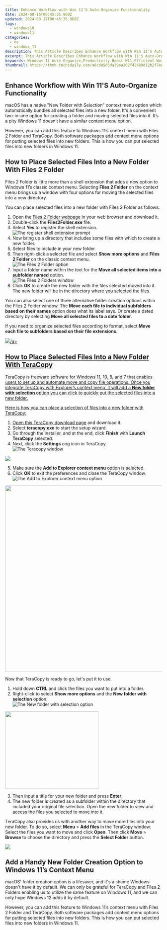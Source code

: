 ```yaml
---
title: Enhance Workflow with Win 11'S Auto-Organize Functionality
date: 2024-08-16T00:45:35.960Z
updated: 2024-08-17T00:45:35.960Z
tags:
  - windows10
  - windows11
categories:
  - os
  - windows 11
description: This Article Describes Enhance Workflow with Win 11'S Auto-Organize Functionality
excerpt: This Article Describes Enhance Workflow with Win 11'S Auto-Organize Functionality
keywords: Windows 11 Auto Organize,Productivity Boost W11,Efficient Workflow W11,File Management W11,Enhanced Workplace Efficiency,Automated Data Arrangement,Systematic Task Sorting Win11
thumbnail: https://thmb.techidaily.com/a6cda5d3da29aa302f42489d12b2f7ee98a977d6c686fb1e190a7cb786bdcbab.jpg
---
```


## Enhance Workflow with Win 11'S Auto-Organize Functionality

 macOS has a native "New Folder with Selection" context menu option which automatically bundles all selected files into a new folder. It's a convenient two-in-one option for creating a folder and moving selected files into it. It’s a pity Windows 11 doesn’t have a similar context menu option.

 However, you can add this feature to Windows 11’s context menu with Files 2 Folder and TeraCopy. Both software packages add context menu options for putting selected files into new folders. This is how you can put selected files into new folders in Windows 11\.

## How to Place Selected Files Into a New Folder With Files 2 Folder

 Files 2 Folder is little more than a shell extension that adds a new option to Windows 11’s classic context menu. Selecting **Files 2 Folder** on the context menu brings up a window with four options for moving the selected files into a new directory.

 You can place selected files into a new folder with Files 2 Folder as follows:

1. Open the [Files 2 Folder webpage](https://www.dcmembers.com/skwire/download/files-2-folder/) in your web browser and download it.
2. Double-click the **Files2Folder.exe** file.
3. Select **Yes** to register the shell extension.  
![The register shell extension prompt](https://static1.makeuseofimages.com/wordpress/wp-content/uploads/2023/07/register-shell-extension-prompt.jpg)
4. Now bring up a directory that includes some files with which to create a new folder.
5. Select files to include in your new folder.
6. Then right-click a selected file and select **Show more options** and **Files 2 Folder** on the classic context menu.  
![The Files 2 Folder option](https://static1.makeuseofimages.com/wordpress/wp-content/uploads/2023/07/files-2-folder-option.jpg)
7. Input a folder name within the text for the **Move all selected items into a subfolder named** option.  
![The Files 2 Folders window](https://static1.makeuseofimages.com/wordpress/wp-content/uploads/2023/07/files2folder-window.jpg)
8. Click **OK** to create the new folder with the files selected moved into it. The new folder will be in the directory where you selected the files.

 You can also select one of three alternative folder creation options within the Files 2 Folder window. The **Move each file to individual subfolders based on their names** option does what its label says. Or create a dated directory by selecting **Move all selected files to a date folder**.

 If you need to organize selected files according to format, select **Move each file to subfolders based on their file extensions**.

<!-- affiliate ads begin -->
<a href="https://store.nero.com/order/checkout.php?PRODS=4729507&QTY=1&AFFILIATE=108875&CART=1"><img src="https://www.nero.com/nero-com-wAssets/img/banners/2023/TIU/Nero_TuneItUp_Screen_2.webp" border="0">/a>
<!-- affiliate ads end -->
## How to Place Selected Files Into a New Folder With TeraCopy

 TeraCopy is freeware software for Windows 11, 10, 8, and 7 that enables users to set up and automate move and copy file operations. Once you integrate TeraCopy with Explorer’s context menu, it will add a **New folder with selection** option you can click to quickly put the selected files into a new folder.

 Here is how you can place a selection of files into a new folder with TeraCopy:

1. Open this [TeraCopy download page](https://codesector.com/downloads) and download it.
2. Select **teracopy.exe** to start the setup wizard.
3. Go through the installer, and at the end, click **Finish** with **Launch TeraCopy** selected.
4. Next, click the **Settings** cog icon in TeraCopy.  
![The Teracopy window](https://static1.makeuseofimages.com/wordpress/wp-content/uploads/2023/07/teracopy-window.jpg)
<!-- affiliate ads begin -->
<a href="https://shop.manycam.com/order/checkout.php?PRODS=17729331&QTY=1&AFFILIATE=108875&CART=1"><img src="https://secure.avangate.com/images/merchant/8230bea7d54bcdf99cdfe85cb07313d5/mcaffbanner600x500.png" border="0"></a>
<!-- affiliate ads end -->
5. Make sure the **Add to Explorer context menu** option is selected.
6. Click **OK** to exit the preferences and close the TeraCopy window.  
![The Add to Explorer context menu option](https://static1.makeuseofimages.com/wordpress/wp-content/uploads/2023/07/add-to-explorer-context-menu.jpg)
<!-- affiliate ads begin -->
<a href="https://appsumo.8odi.net/c/5597632/2087389/7443" target="_top" id="2087389"><img src="//a.impactradius-go.com/display-ad/7443-2087389" border="0" alt="" width="1200" height="600"/></a><img height="0" width="0" src="https://appsumo.8odi.net/i/5597632/2087389/7443" style="position:absolute;visibility:hidden;" border="0" />
<!-- affiliate ads end -->

 Now that TeraCopy is ready to go, let's put it to use.

1. Hold down **CTRL** and click the files you want to put into a folder.
2. Right-click to select **Show more options** and the **New folder with selection** option.  
![The New folder with selection option](https://static1.makeuseofimages.com/wordpress/wp-content/uploads/2023/07/new-folder-with-selection-option.jpg)
<!-- affiliate ads begin -->
<a href="https://imp.i357552.net/c/5597632/863039/11832" target="_top" id="863039"><img src="//a.impactradius-go.com/display-ad/11832-863039" border="0" alt="" width="300" height="250"/></a>
<!-- affiliate ads end -->
3. Then input a title for your new folder and press **Enter**.
4. The new folder is created as a subfolder within the directory that included your original file selection. Open the new folder to view and access the files you selected to move into it.

 TeraCopy also provides us with another way to move more files into your new folder. To do so, select **Menu** \> **Add files** in the TeraCopy window. Select the files you want to move and click **Open**. Then click **Move** \> **Browse** to choose the directory and press the **Select Folder** button.

<!-- affiliate ads begin -->
<a href="https://shop.mondly.com/affiliate.php?ACCOUNT=ATISTUDI&AFFILIATE=108875&PATH=https%3A%2F%2Fwww.mondly.com%3FAFFILIATE%3D108875%26RESOURCE%3D%2BEducational%2B970x90%2B"><img src="https://secure.avangate.com/images/merchant/69c418c33ec2e1a4267fa9bb77fa1428/educational-970x90.gif" border="0"></a>
<!-- affiliate ads end -->
## Add a Handy New Folder Creation Option to Windows 11’s Context Menu

 macOS' folder creation option is a lifesaver, and it's a shame Windows doesn't have it by default. We can only be grateful for TeraCopy and Files 2 Folders enabling us to utilize the same feature on Windows 11, and we can only hope Windows 12 adds it by default.

 However, you can add this feature to Windows 11’s context menu with Files 2 Folder and TeraCopy. Both software packages add context menu options for putting selected files into new folders. This is how you can put selected files into new folders in Windows 11\.



<ins class="adsbygoogle"
      style="display:block"
      data-ad-client="ca-pub-7571918770474297"
      data-ad-slot="8358498916"
      data-ad-format="auto"
      data-full-width-responsive="true"></ins>